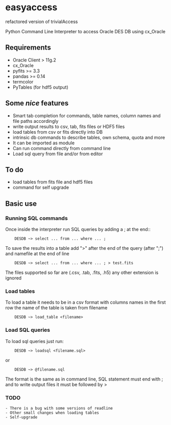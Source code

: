 # easyaccess
refactored version of trivialAccess

Python Command Line Interpreter to access Oracle DES DB
using cx_Oracle 

## Requirements

- Oracle Client > 11g.2
- cx_Oracle
- pyfits >= 3.3
- pandas >= 0.14
- termcolor
- PyTables (for hdf5 output)

## Some *nice* features
- Smart tab completion for commands, table names, column names and file paths accordingly
- write output results to csv, tab, fits files or HDF5 files
- load tables from csv or fits directly into DB
- intrinsic db commands to describe tables, own schema, quota and more
- It can be imported as module
- Can run command directly from command line
- Load sql query from file and/or from editor

## To do

- load tables from fits file and hdf5 files
- command for self upgrade

## Basic use

### Running SQL commands
Once inside the interpreter run SQL queries by adding a ; at the end::

        DESDB ~> select ... from ... where ... ;

To save the results into a table add ">" after the end of the query (after ";") and namefile at the end of line

        DESDB ~> select ... from ... where ... ; > test.fits

The files supported so far are (.csv, .tab, .fits, .h5) any other extension is ignored

### Load tables
To load a table it needs to be in a csv format with columns names in the first row
the name of the table is taken from filename


        DESDB ~> load_table <filename>

### Load SQL queries
To load sql queries just run:

        DESDB ~> loadsql <filename.sql>
or

        DESDB ~> @filename.sql

The format is the same as in command line, SQL statement must end with ;
and to write output files it must be followed by > <output file>

### TODO
    - There is a bug with some versions of readline
    - Other small changes when loading tables
    - Self-upgrade
